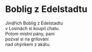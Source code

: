 # Boblig z Edelstadtu

Jindřich Boblig z Edelstadtu  
v Losinách si koupil chatu.  
Potom místní pány, paní  
pozval si na grilování  
nad ohýnkem z akátu.
